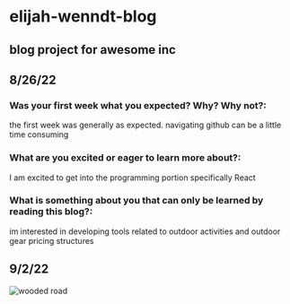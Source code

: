 # elijah-wenndt-blog
## blog project for awesome inc
## 8/26/22
### Was your first week what you expected? Why? Why not?:
the first week was generally as expected. navigating github can be a little time consuming
### What are you excited or eager to learn more about?:
I am excited to get into the programming portion specifically React
### What is something about you that can only be learned by reading this blog?:
im interested in developing tools related to outdoor activities and outdoor gear pricing structures 
## 9/2/22

![wooded road](img/pexels-holiho-1112186.jpg)
